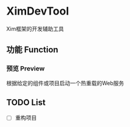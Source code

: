 # XimDevTool

Xim框架的开发辅助工具

## 功能 Function

### 预览 Preview
根据给定的组件或项目启动一个热重载的Web服务

## TODO List

- [ ] 重构项目 